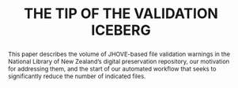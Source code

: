 ---
abstract: 'This paper describes the volume of JHOVE-based file validation warnings
  in the National Library of New Zealand’s digital preservation repository, our motivation
  for addressing them, and the start of our automated workflow that seeks to significantly
  reduce the number of indicated files.

  '
creators:
- Jay Gattuso
- Andrea Goethals
date: null
document_url: https://services.phaidra.univie.ac.at/api/object/o:1424902/download
grand_parent: iPRES
institutions:
- National Library of New Zealand
keywords:
- file format
- jhove
- validation
- preservation action
landing_page_url: https://phaidra.univie.ac.at/o:1424902
language: eng
layout: publication
license: CC BY 4.0 International
notes_url: null
parent: iPRES 2021
publication_type: paper
size: 934600
slides_url: null
source_name: iPRES
stream_url: null
title: THE TIP OF THE VALIDATION ICEBERG
year: 2021
---